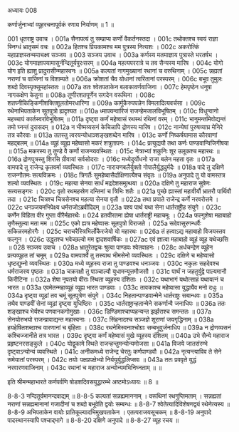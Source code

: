 अध्यायः 008

कर्णार्जुनाभ्यां व्यूहरचनापूर्वकं रणाय निर्याणम् ॥ 1 ॥

001	धृतराष्ट्र उवाच ।
001a	सैनापत्यं तु सम्प्राप्य कर्णो वैकर्तनस्तदा ।
001c	तथोक्तश्च स्वयं राज्ञा स्निग्धं भ्रातृसमं वचः ॥
002a	हितश्च प्रियकामश्च मम पुत्रस्य नित्यशः ।
002c	अकरोत्किं महाप्राज्ञस्तन्ममाचक्ष्व सञ्जय ॥
003	सञ्जय उवाच ।
003a	कर्णस्य मतमाज्ञाय पुत्रास्ते भरतर्षभ ।
003c	योगमाज्ञापयामासुर्नन्दितूर्यपुरःसरम् ॥
004a	महत्यपररात्रे च तव सैन्यस्य मारिष ।
004c	योगो योग इति ह्याशु प्रादुरासीन्महास्वनः ॥
005a	कल्पतां नागमुख्यानां रथानां च वरुथिनाम् ।
005c	न्नह्यतां नराणां च वाजिनां च विशाम्पते ॥
006a	क्रोशतां चैव योधानां त्वरितानां परस्परम् ।
006c	बभूव तुमुलः शब्दो दिवस्पृक्सुमहांस्ततः ॥
007a	ततः श्वेतपताकेन बलाकावर्णवाजिना ।
007c	हेमपृष्ठेन धनुषा नागकक्षेण केतुना ॥
008a	तूणीरशतपूर्णेन सगदेन वरूथिना ।
008c	शतघ्नीकिङ्किणीशक्तिशूलतोमरधारिणा ॥
009a	कार्मुकैरुपपन्नेन विमलादित्यवर्चसा ।
009c	रथेनाभिपताकेन सूतपुत्रो ह्यदृश्यत ॥
010a	ध्मापयन्वारिजं राजन्हेमजालविभूषितम् ।
010c	विधुन्वानो महच्चापं कार्तस्वरविभूषितम् ॥
011a	दृष्ट्वा कर्णं महेष्वासं रथस्थं रथिनां वरम् ।
011c	भानुमन्तमिवोद्यन्तं तमो घ्नन्तं दुरासदम् ॥
012a	न भीष्मव्यसनं केचिन्नापि द्रोणस्य मारिष ।
012c	नान्येषां पुरुषव्याघ्र मेनिरे तत्र कौरवाः ॥
013a	ततस्तु त्वरयन्योधाञ्शङ्खशब्देन मारिष ।
013c	कर्णो निष्कर्षयामास कौरवाणां महद्बलम् ॥
014a	व्यूहं व्यूह्य महेष्वासो मकरं शत्रुतापनः ।
014c	प्रत्युद्ययौ तथा कर्णः पाण्डवान्विजिगीषया ॥
015a	मकरस्य तु तुण्डे वै कर्णो राजन्व्यवस्थितः ।
015c	नेत्राभ्यां शकुनिः शूर उलूकश्च महारथः ॥
016a	द्रोणपुत्रस्तु शिरसि ग्रीवायां सर्वसोदराः ।
016c	मध्येदुर्योधनो राजा बलेन महता वृतः ॥
017a	वामपादे तु राजेन्द्र कृतवर्मा व्यवस्थितः ।
017c	नारायणबलैर्युक्तो गोपालैर्युद्धदुर्मदैः ॥
018a	पादे तु दक्षिणे राजन्गौतमः सत्यविक्रमः ।
018c	त्रिगर्तैः सुमहेष्वासैर्दाक्षिणात्यैश्च संवृतः ॥
019a	अनुपादे तु यो वामस्तत्र शल्यो व्यवस्थितः ।
019c	महत्या सेनया सार्धं मद्रदेशसमुत्थया ॥
020a	दक्षिणे तु महाराज सुषेणः सत्यसङ्गरः ।
020c	वृतो रथमहस्रेण दन्तिनां च त्रिभिः शतैः ॥
021a	पुच्छे ह्यास्तां महावीर्यौ भ्रातरौ पार्थिवौ तदा ।
021c	चित्रश्च चित्रसेनश्च महत्या सेनया वृतौ ॥
022a	तथा प्रयाते राजेन्द्र कर्णे नरवरोत्तमे ।
022c	धनञ्जयमभिपेक्ष्य धर्मराजोऽब्रवीदिदम् ॥
023a	पश्य पार्थ यथा सेना धार्तराष्ट्रीह संयुगे ।
023c	कर्णेन विहिता वीर गुप्ता वीरैर्महारथैः ॥
024	हतवीरतमा ह्येषा धार्तराष्ट्री महाचमूः ।
024a	फल्गुशेषा महाबाहो तृणैस्तुल्या मता मम ॥
025c	एको ह्यत्र महेष्वासः सूतपुत्रो विराजते ।
025a	सदेवासुरगन्धर्वैः सकिन्नरमहोरगैः ।
025c	चराचरैस्त्रिभिर्लोकैरजेयो यो महारथः ॥
026a	तं हत्वाऽद्य महाबाहो विजयस्तव फल्गुन ।
026c	उद्धृतश्च भवेच्छल्यो मम द्वादशवार्षिकः ॥
027ac	एवं ज्ञात्वा महाबाहो व्यूहं व्यूह यथेच्छसि ॥
028	सञ्जय उवाच ।
028a	भ्रातुरेतद्वचः श्रुत्वा पाण्डवः श्वेतवाहनः ।
028c	अर्धचन्द्रेण व्यूहेन प्रत्यव्यूहत तां चमूम् ॥
029a	वामपार्श्वे तु तस्याथ भीमसेनो व्यवस्थितः ।
029c	दक्षिणे च महेष्वासो धृष्टद्युम्नो व्यवस्थितः ॥
030a	मध्ये व्यूहस्य राजा तु पाण्डवश्च धनञ्जयः ।
030c	नकुलः सहदेवश्च धर्मराजस्य पृष्ठतः ॥
031a	चक्ररक्षौ तु पाञ्चाल्यौ युधामन्यूत्तमौजसौ ।
031c	पार्थं न जहतुर्युद्वे पाल्यमानौ किरीटिना ॥
032a	शेषा नृपतयो वीराः स्थिता व्यूहस्य दंशिताः ।
032c	यथाभागं यथोत्साहं यथायत्नं च भारत ॥
033a	एवमेतन्महाव्यूहं व्यूह्य भारत पाण्डवाः ।
033c	तावकाश्च महेष्वासा युद्धायैव मनो दधुः ॥
034a	दृष्ट्वा व्यूढां तव चमूं सूतपुत्रेण संयुगे ।
034c	निहतान्पाण्डवान्मेने धार्तराष्ट्रः सबान्धवः ॥
035a	तथैव पाण्डवीं सेनां व्यूढां दृष्ट्वा युधिष्ठिरः ।
035c	धार्तराष्ट्रान्हतान्मेने सकर्णान्वै जनाधिपः ॥
036a	ततः शङ्खाश्च भेर्यश्च पणवानकगोमुखाः ।
036c	डिण्डिमाश्चाप्यहन्यन्त झर्झराश्च समन्ततः ॥
037a	सेनयोरुभयो राजन्प्रावाद्यन्त महास्वनाः ।
037c	सिंहनादश्च सञ्जज्ञे शूराणां जयगृद्धिनाम् ॥
038a	हयहेषितशब्दाश्च वारणानां च बृंहिताः ।
038c	रथनेमिस्वनाश्चोग्राः सम्बभूवुर्जनाधिप ॥
039a	न द्रोणव्यसनं कश्चिज्जानीते तत्र भारत ।
039c	दृष्ट्वा कर्णं महेष्वासं मुखे व्यूहस्य दंशितम् ॥
040a	उभे सैन्ये महाराज प्रहृष्टनरसङ्कुले ।
040c	योद्वुकामे स्थिते राजन्हन्तुमन्योन्यमोजसा ॥
041a	विजये जातसंरम्भे दृष्ट्वाऽन्योन्यं व्यवस्थिते ।
041c	अनीकमध्ये राजेन्द्र चेरतुः कर्णपाण्डवौ ॥
042a	नृत्यन्त्याविव ते सेने समेयातां परस्परम् ।
042c	तयोः पक्षप्रपक्षेभ्यो निर्ययुर्युद्धलिप्सवः ॥
043a	ततः प्रववृते युद्धं नरवारणवाजिनाम् ।
043c	रथानां च महाराज अन्योन्यमभिनिघ्नताम् ॥ ॥
	
इति श्रीमन्महाभारते कर्णपर्वणि षोडशदिवसयुद्धारम्भे अष्टमोऽध्यायः ॥ 8 ॥
	
8-8-3 नन्दितूर्यमानन्दवाद्यम् ॥ 8-8-5 कल्पतां सन्नह्यमाननाम् । वरूथिनां रथगुप्तिमताम् । सन्नह्यतां नराणां सन्नह्यमानानां गजादीनां च शब्दो बभूवेति द्वयोः सम्बन्धः ॥ 8-8-7 श्वेतेत्यादिविशेषणद्वयं रथेनेत्यस्य ॥ 8-8-9 अभिपताकेन वायोः प्रातिकूल्यादभिमुखपताकेन । एतत्पराजयसूचकम् ॥ 8-8-19 अनुपादे पादस्थानस्यापि पश्चाद्भागे ॥ 8-8-20 दक्षिणे अनुपादे ॥ 8-8-27 व्यूह रचय ॥
